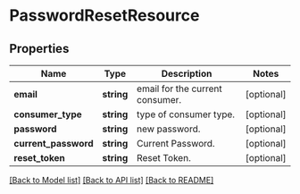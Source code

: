 # PasswordResetResource

## Properties
Name | Type | Description | Notes
------------ | ------------- | ------------- | -------------
**email** | **string** | email for the current consumer. | [optional] 
**consumer_type** | **string** | type of consumer type. | [optional] 
**password** | **string** | new password. | [optional] 
**current_password** | **string** | Current Password. | [optional] 
**reset_token** | **string** | Reset Token. | [optional] 

[[Back to Model list]](../README.md#documentation-for-models) [[Back to API list]](../README.md#documentation-for-api-endpoints) [[Back to README]](../README.md)


